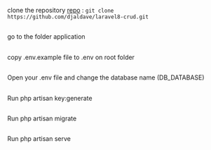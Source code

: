  
 clone the repository [repo](https://github.com/djaldave/laravel8-crud.git) : `git clone https://github.com/djaldave/laravel8-crud.git`
 ##
 go to the folder application
 ##
copy .env.example file to .env on root folder
##
Open your .env file and change the database name (DB_DATABASE) 
##
Run php artisan key:generate
##
Run php artisan migrate
##
Run php artisan serve  

